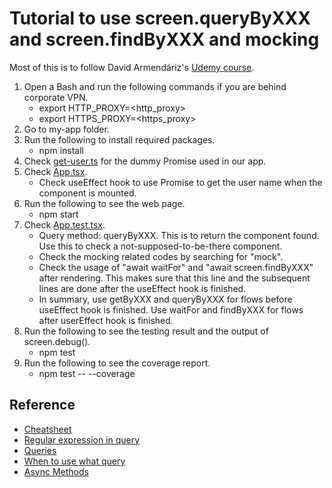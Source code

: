 # Tutorial to use screen.queryByXXX and screen.findByXXX and mocking

Most of this is to follow David Armendáriz's [Udemy course](https://www.udemy.com/course/testing-react-apps-with-react-testing-library-rtl/).

1. Open a Bash and run the following commands if you are behind corporate VPN.
   - export HTTP_PROXY=<http_proxy>
   - export HTTPS_PROXY=<https_proxy>
2. Go to my-app folder.
3. Run the following to install required packages.
   - npm install
4. Check [get-user.ts](./my-app/src/get-user.ts) for the dummy Promise used in our app.
5. Check [App.tsx](./my-app/src/App.tsx).
   - Check useEffect hook to use Promise to get the user name when the component is mounted.
6. Run the following to see the web page.
   - npm start
7. Check [App.test.tsx](./my-app/src/App.test.tsx).
   - Query method: queryByXXX. This is to return the component found. Use this to check a not-supposed-to-be-there component.
   - Check the mocking related codes by searching for "mock".
   - Check the usage of "await waitFor" and "await screen.findByXXX" after rendering. This makes sure that this line and the subsequent lines are done after the useEffect hook is finished.
   - In summary, use getByXXX and queryByXXX for flows before useEffect hook is finished. Use waitFor and findByXXX for flows after userEffect hook is finished.
8. Run the following to see the testing result and the output of screen.debug().
   - npm test
9. Run the following to see the coverage report.
   - npm test -- --coverage

## Reference

- [Cheatsheet](https://testing-library.com/docs/react-testing-library/cheatsheet)
- [Regular expression in query](https://testing-library.com/docs/queries/about/#textmatch)
- [Queries](https://testing-library.com/docs/react-testing-library/cheatsheet#queries)
- [When to use what query](https://testing-library.com/docs/queries/about/#priority)
- [Async Methods](https://testing-library.com/docs/dom-testing-library/api-async/)
